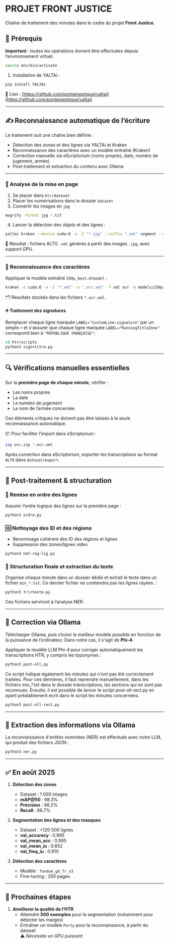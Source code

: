 # PROJET FRONT JUSTICE

Chaîne de traitement des minutes dans le cadre du projet **Front Justice**.

## 🔧 Prérequis

**Important** : toutes les opérations doivent être effectuées depuis l’environnement virtuel.

```bash
source env/bin/activate
```

1. Installation de YALTAi :

```bash
pip install YALTAi
```

📎 Lien : [https://github.com/ponteineptique/yaltai](https://github.com/ponteineptique/yaltai)

---

## ✍️ Reconnaissance automatique de l’écriture

Le traitement suit une chaîne bien définie :

* Détection des zones et des lignes via YALTAi et Kraken
* Reconnaissance des caractères avec un modèle entraîné (Kraken)
* Correction manuelle via eScriptorium (noms propres, date, numéro de jugement, armée)
* Post-traitement et extraction du contenu avec Ollama

---

### 📐 Analyse de la mise en page

1. Se placer dans `htr/dataset`
2. Placer les numérisations dans le dossier `dataset`
3. Convertir les images en `jpg`

```bash
mogrify -format jpg *.tif
```

4. Lancer la détection des objets et des lignes :

```bash
yaltai kraken --device cuda:0 -a -I "*.jpg" --suffix ".xml" segment --yolo models/weights.pt -i models/lignes.mlmodel
```

📎 Résultat : fichiers ALTO `.xml` générés à partir des images `.jpg`, avec support GPU.

---

### 🔡 Reconnaissance des caractères

Appliquer le modèle entraîné `250p_best.mlmodel` :

```bash
kraken -d cuda:0 -a -I "*.xml" -o ".ocr.xml" -f xml ocr -m models/250p_best.mlmodel
```

🗂 Résultats stockés dans les fichiers `*.ocr.xml`.

#### ➕ Traitement des signatures

Remplacer chaque ligne marquée `LABEL="CustomLine:signature"` par un simple `+` 
et s'assurer que chaque ligne marquée `LABEL="RunningTitleZone"` correspond bien à `"RÉPUBLIQUE FRANÇAISE"`:

```bash
cd htr/scripts
python3 sign+titre.py
```

---

## 🔍 Vérifications manuelles essentielles

Sur la **première page de chaque minute**, vérifier :

* Les noms propres
* La date
* Le numéro de jugement
* Le nom de l’armée concernée

Ces éléments critiques ne doivent pas être laissés à la seule reconnaissance automatique.

📦 Pour faciliter l’import dans eScriptorium :

```bash
zip ocr.zip *.ocr.xml
```

Après correction dans eScriptorium, exporter les transcriptions au format `ALTO` dans `dataset/export`.

---

## 🧹 Post-traitement & structuration

### 🧭 Remise en ordre des lignes

Assurer l’ordre logique des lignes sur la première page :

```bash
python3 ordre.py
```

### 🆔 Nettoyage des ID et des régions

* Renommage cohérent des ID des régions et lignes
* Suppression des zones/lignes vides

```bash
python3 net-reg-lig.py
```

### 📁 Structuration finale et extraction du texte

Organise chaque minute dans un dossier dédié et extrait le texte dans un fichier `min_*.txt`.
Ce dernier fichier ne contiendra pas les lignes rayées. :

```bash
python3 tri+texte.py
```

Ces fichiers serviront à l’analyse NER.

---

## 🤖 Correction via Ollama

Télécharger Ollama, puis choisir le meilleur modèle possible en fonction de la puissance de l’ordinateur.
Dans notre cas, il s'agit de **Phi-4**.

Appliquer le modèle LLM Phi-4 pour corriger automatiquement les transcriptions HTR, y compris les toponymes :

```bash
python3 post-oll.py
```

Ce script indique également les minutes qui n'ont pas été correctement traitées.
Pour ces dernières, il faut reprendre manuellement, dans les fichiers min_*.txt dans le dossier transcriptions, les sections qui ne sont pas reconnues.
Ensuite, il est possible de lancer le script post-oll-rect.py en ayant préalablement écrit dans le script les minutes concernées.

```bash
python3 post-oll-rect.py
```

---

## 🧠 Extraction des informations via Ollama

La reconnaissance d'entités nommées (NER) est effectuée avec notre LLM, qui produit des fichiers JSON :

```bash
python3 ner.py
```

---
## ✅ En août 2025
1. **Détection des zones**  
   - Dataset : 1 000 images  
   - **mAP@50** : 98.3%  
   - **Précision** : 98.2%  
   - **Recall** : 96.7%  

2. **Segmentation des lignes et des masques**  
   - Dataset : +120 000 lignes  
   - **val_accuracy** : 0.995  
   - **val_mean_acc** : 0.995  
   - **val_mean_iu** : 0.652  
   - **val_freq_iu** : 0.910  

3. **Détection des caractères**  
   - Modèle : `fondue_gd_fr_v3`  
   - Fine-tuning : 250 pages  

---

## 🚀 Prochaines étapes

1. **Améliorer la qualité de l’HTR**  
   - Atteindre **500 exemples** pour la segmentation (notamment pour détecter les marges)  
   - Entraîner un modèle `Party` pour la reconnaissance, à partir du dataset  
     ⚠️ *Nécessite un GPU puissant*  


